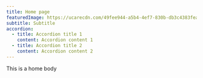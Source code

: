 ```yaml
---
title: Home page
featuredImage: https://ucarecdn.com/49fee944-a5b4-4ef7-830b-db3c4383fea9/
subtitle: Subtitle
accordion:
  - title: Accordion title 1
    content: Accordion content 1
  - title: Accordion title 2
    content: Accordion content 2
---
```

This is a home body
